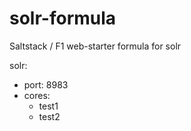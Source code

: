 # solr-formula
Saltstack / F1 web-starter formula for solr

solr:
  - port: 8983
  - cores:
    - test1
    - test2